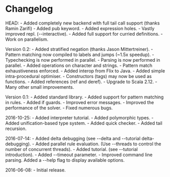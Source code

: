 # Changelog

HEAD:
    - Added completely new backend with full tail call support (thanks Ramin Zarifi)
    - Added pub keyword.
    - Added expression holes.
    - Vastly improved repl. (--interactive).
    - Added full support for curried definitions.
    - Work on parallelism.

Version 0.2:
    - Added stratified negation (thanks Jason Mittertreiner).
    - Pattern matching now compiled to labels and jumps (~1.5x speedup).
    - Typechecking is now performed in parallel.
    - Parsing is now performed in parallel.
    - Added operations on character and strings.
    - Pattern match exhaustiveness enforced.
    - Added interop from Flix to Java.
    - Added simple intra-procedural optimiser.
    - Constructors (tags) may now be used as functions.
    - Added references (ref and deref).
    - Upgrade to Scala 2.12.
    - Many other small improvements.

Version 0.1:
    - Added standard library.
    - Added support for pattern matching in rules.
    - Added if guards.
    - Improved error messages.
    - Improved the performance of the solver.
    - Fixed numerous bugs.

2016-10-25:
    - Added interpreter tutorial.
    - Added polymorphic types.
    - Added unification-based type system.
    - Added quick checker.
    - Added tail recursion.

2016-07-14:
    - Added delta debugging (see --delta and --tutorial delta-debugging).
    - Added parallel rule evaluation. (Use --threads to control the number of concurrent threads).
    - Added tutorial. (see --tutorial introduction).
    - Added --timeout parameter.
    - Improved command line parsing. Added a --help flag to display available options.

2016-06-08: 
    - Initial release.
